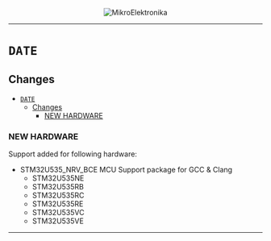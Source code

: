 <p align="center">
  <img src="http://www.mikroe.com/img/designs/beta/logo_small.png?raw=true" alt="MikroElektronika"/>
</p>

---

# `DATE`

## Changes

- [`DATE`](#date)
  - [Changes](#changes)
    - [NEW HARDWARE](#new-hardware)

### NEW HARDWARE

Support added for following hardware:

- STM32U535_NRV_BCE MCU Support package for GCC & Clang
  - STM32U535NE
  - STM32U535RB
  - STM32U535RC
  - STM32U535RE
  - STM32U535VC
  - STM32U535VE

---
